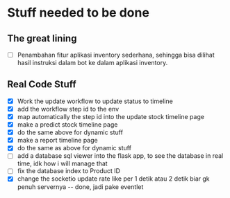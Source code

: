 # Stuff needed to be done

## The great lining

- [ ]  Penambahan fitur aplikasi inventory sederhana, sehingga bisa dilihat hasil instruksi dalam bot ke
dalam aplikasi inventory.

## Real Code Stuff

- [x] Work the update workflow to update status to timeline
- [x] add the workflow step id to the env
- [x] map automatically the step id into the update stock timeline page
- [x] make a predict stock timeline page
- [x] do the same above for dynamic stuff
- [x] make a report timeline page
- [x] do the same as above for dynamic stuff
- [ ] add a database sql viewer into the flask app, to see the database in real time, idk how i will manage that
- [ ] fix the database index to Product ID
- [x] change the socketio update rate like per 1 detik atau 2 detik biar gk penuh servernya -- done, jadi pake eventlet
